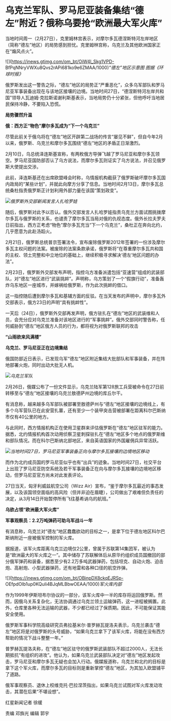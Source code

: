 # 乌克兰军队、罗马尼亚装备集结“德左”附近？俄称乌要抢“欧洲最大军火库”

当地时间周一（2月27日），克里姆林宫表示，对摩尔多瓦德涅斯特河左岸地区（简称“德左”地区）的局势感到担忧。克里姆林宫称，乌克兰及其他欧洲国家正在“煽风点火”。

![](https://inews.gtimg.com/om_bt/OiW4l_Skg1VPD-
BfPqNNryVWXu8Qvs2rAPi681ko9e6ZMAA/1000)_“德左”地区示意图 图据《环球时报》_

俄罗斯发出这一警告之际，“德左”地区的局势正“严重恶化”，众多乌军部队和罗马尼亚军事装备出现在与该地区接壤的边境。当地时间27日，“德涅斯特河左岸共和国”领导人瓦迪姆·克拉斯诺谢利斯基表示，当地局势仍十分紧张，但他呼吁当地居民保持冷静，不要陷入恐慌。

**局势骤然升温**

**俄：西方正“物色”摩尔多瓦成为“下一个乌克兰”**

尽管此前关于俄乌将在“德左”地区开辟第二战场的传言“屡见不鲜”，但自今年2月以来，俄罗斯、乌克兰和摩尔多瓦围绕“德左”地区的矛盾正日渐激烈。

2月10日，乌总统泽连斯基宣称，有两枚俄方导弹飞越了罗马尼亚和摩尔多瓦领空。罗马尼亚国防部否认了乌方说法，而摩尔多瓦则证实了乌方说法，并召见俄罗斯大使提出交涉。

此前，泽连斯基还在出席欧盟峰会时称，乌情报机构截获了俄罗斯破坏摩尔多瓦国内政局的“某些计划”，并就此向摩方分享了信息。当地时间2月13日，摩尔多瓦总统桑杜指责俄罗斯正计划利用外部力量在该国“策划政变”。

![](https://inews.gtimg.com/om_bt/OFvnTHzqXL1x6swBffXNnIkSo-4ugrkPucYyGHmZk2p-IAA/1000)_俄罗斯外交部新闻发言人扎哈罗娃_

随后，俄罗斯对此予以否认。俄外交部发言人扎哈罗娃指责乌克兰方面试图挑拨摩尔多瓦与俄罗斯的关系，也谴责了摩尔多瓦当局对俄的仇视态度。俄外长拉夫罗夫日前指出，西方正考虑“物色”摩尔多瓦充当“下一个乌克兰”，桑杜正在奔向北约，几乎愿意为此赴汤蹈火。

2月21日，俄罗斯总统普京签署法令，宣布废除俄罗斯2012年签署的一份涉及摩尔多瓦主权问题的法案。被废除的法案条款承诺，俄罗斯将“在尊重摩尔多瓦共和国的主权、领土完整和中立地位的基础上，继续积极寻求解决‘德左’地区问题的办法”。

2月23日，俄罗斯外交部发布声明，指控乌方准备派遣包括“亚速营”组成的武装部队，对“德左”地区进行“武装挑衅”。声明称，乌方策划了一个“假旗行动”，准备轰炸乌东地区一座城市，并嫁祸给俄罗斯，作为此次挑衅的借口。

这一指控随后遭到摩尔多瓦和基辅方面的反驳。在当天发布的声明中，摩尔多瓦外交部表示，俄方23日的声明“具有挑衅性”。

一天后（24日），俄罗斯外交部再发声明，俄方驻扎在“德左”地区的武装维和人员，会充分应对乌克兰准备对该地区进行的“军事挑衅”。俄外交部同时警告称，任何威胁到“德左”地区俄方人员的行为，都将视为对俄罗斯联邦的攻击

**“山雨欲来风满楼”**

**乌克兰、罗马尼亚正在边境集结**

俄国防部近日表示，已发现乌军“德左”地区附近集结大批部队和军事装备，并在阵地部署火炮，同时出动大批无人机。

![](https://inews.gtimg.com/om_bt/OfVMOCeOzavVYoDiZcHJyDWt4eddt2_DajSYepE0GHUqAAA/1000)_乌克兰军队_

2月26日，俄媒公布了一份文件显示，乌克兰陆军第128旅工兵营被命令在27日前转移至与“德左”地区接壤的乌克兰敖德萨州边境的库丘尔干。

有消息称，越来越多乌军部队被部署至敖德萨州与“德左”地区接壤的边境线上，有多个乌军营队已在此安营扎寨，还有至少一个装甲突击营被部署在距离科尔巴斯纳市仅有40公里的地方。

与此同时，西方情报机构正在使用卫星群来评估俄罗斯在“德左”地区驻军的能力。据悉，北约情报机构首次动用侦察卫星刺探驻扎在“德左”地区多个地点的俄罗斯维和部队情况。而在科尔巴斯纳北部地区，来自英语国家的外国雇佣兵异常活跃。

![](https://inews.gtimg.com/om_bt/OpEsxg704vrzgyN83SmSKhk1Pa5wxUEqY1WiJks4FXo6kAA/1000)_当地时间27日，罗马尼亚军事装备正向与摩尔多瓦接壤的边境地区移动_

而作为北约成员国的罗马尼亚似乎也有“出兵”的迹象。当地时间27日，社交平台上出现了罗马尼亚防空系统及若干军事装备正在向与摩尔多瓦接壤的边境地区移动，但罗马尼亚官方尚未对此发表评论。

27日当天，匈牙利威兹航空公司（Wizz
Air）宣布，“鉴于摩尔多瓦最近的事态发展，以及该国领空面临的高风险（但并非迫在眉睫），公司做出了艰难但负责任的决定，从3月14日开始暂停所有飞往基希讷乌的航班。”

**乌欲占领“欧洲最大军火库”**

**军事观察员：2.2万吨弹药可助乌军战斗一年**

有消息称，乌克兰对“德左”地区蠢蠢欲动的目标之一，是拿下位于德左地区科尔巴斯纳附近一座被俄军控制的军火库。

据报道，该军火库距离乌克兰边境仅2公里，曾属于苏联第14集团军，被认为是“欧洲最大的军火库之一”。其中储存了苏联解体后从原华约组织成员国撤回的部分俄军弹药和装备，据悉至少有2.2万多吨武器弹药，包括坦克、自动火炮、迫击炮、高射炮、小型武器弹药，还有地雷和各种口径的航空炸弹。

![](https://inews.gtimg.com/om_bt/OBinpDX8ckqEJRSp-
OEfpdOIb1up0KQuIi4BJqMLBbwOEAA/1000)_军火库内部_

作为1999年伊斯坦布尔协议的一部分，该军火库中一半的库存将运回俄罗斯。然而，因俄乌关系复杂化，无法协调通过乌克兰领土运输弹药，这一进程被搁置。此外，仓库里各种无法运输的武器，不少都已经过了保质期。因此，不可能保证其能安全使用。

俄罗斯军事科学院高级研究员弗拉基米尔·普罗赫瓦提洛夫表示，乌克兰袭击“德左”地区将是对俄罗斯的头号威胁，“如果乌克兰拿下了该军火库，将能在没有西方帮助的情况下战斗整整一年。”

普罗赫瓦提洛夫称，在“德左”地区驻守的俄罗斯武装部队不超过2000人，无法长期抵抗“有组织的进攻”。他认为，如果乌克兰武装部队决定对“德左”地区发起攻击，罗马尼亚和摩尔多瓦无疑也会加入行动。俄媒报道称，乌克兰和北约的目标是拿下这个军火库，而摩尔多瓦的目标则是重新掌控“德左”地区，为其加入欧盟铺平了道路。

俄军事观察员、退休上校维克托·巴拉涅茨指出，如果乌克兰试图对军火库发动攻击，其潜在后果“不堪设想”。

红星新闻记者 徐缓

责编 邓旆光 编辑 郭宇

